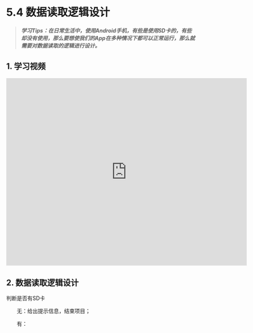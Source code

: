 # 5.4 数据读取逻辑设计

>##### 学习Tips：在日常生活中，使用Android手机，有些是使用SD卡的，有些却没有使用，那么要想使我们的App在多种情况下都可以正常运行，那么就需要对数据读取的逻辑进行设计。

## 1. 学习视频

<iframe frameborder="0" width="640" height="498" src="https://v.qq.com/iframe/player.html?vid=z0180bhmznp&tiny=0&auto=0" allowfullscreen></iframe>

## 2. 数据读取逻辑设计

判断是否有SD卡

　　无：给出提示信息，结束项目；
  
　　有：